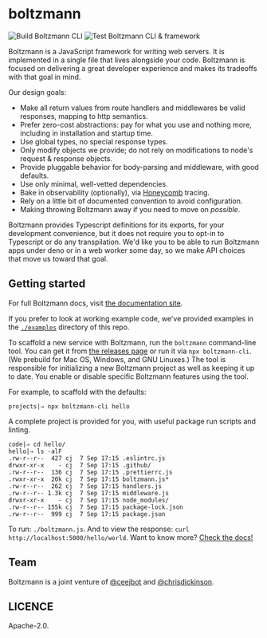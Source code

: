 # boltzmann

![Build Boltzmann CLI](https://github.com/entropic-dev/boltzmann/workflows/Build%20Boltzmann%20CLI/badge.svg)
![Test Boltzmann CLI & framework](https://github.com/entropic-dev/boltzmann/workflows/Test%20Boltzmann%20CLI%20&%20framework/badge.svg)

Boltzmann is a JavaScript framework for writing web servers. It is implemented in a single file that lives alongside your code. Boltzmann is focused on delivering a great developer experience and makes its tradeoffs with that goal in mind.

Our design goals:

- Make all return values from route handlers and middlewares be valid responses, mapping to http semantics.
- Prefer zero-cost abstractions: pay for what you use and nothing more, including in installation and startup time.
- Use global types, no special response types.
- Only modify objects we provide; do not rely on modifications to node's request & response objects.
- Provide pluggable behavior for body-parsing and middleware, with good defaults.
- Use only minimal, well-vetted dependencies.
- Bake in observability (optionally), via [Honeycomb](https://honeycomb.io) tracing.
- Rely on a little bit of documented convention to avoid configuration.
- Making throwing Boltzmann away if you need to move on _possible_.

Boltzmann provides Typescript definitions for its exports, for your development convenience, but it does not require you to opt-in to Typescript or do any transpilation. We'd like you to be able to run Boltzmann apps under deno or in a web worker some day, so we make API choices that move us toward that goal.

## Getting started

For full Boltzmann docs, visit [the documentation site](https://www.boltzmann.dev/en/docs/v0.1.2/).

If you prefer to look at working example code, we've provided examples in the [`./examples`](https://github.com/entropic-dev/boltzmann/tree/latest/examples) directory of this repo.

To scaffold a new service with Boltzmann, run the `boltzmann` command-line tool. You can get it from [the releases page](https://github.com/entropic-dev/boltzmann/releases) or run it via `npx boltzmann-cli`. (We prebuild for Mac OS, Windows, and GNU Linuxes.) The tool is responsible for initializing a new Boltzmann project as well as keeping it up to date. You enable or disable specific Boltzmann features using the tool.

For example, to scaffold with the defaults:

```shell
projects|⇒ npx boltzmann-cli hello
```

A complete project is provided for you, with useful package run scripts and linting.

```shell
code|⇒ cd hello/
hello|⇒ ls -alF
.rw-r--r--  427 cj  7 Sep 17:15 .eslintrc.js
drwxr-xr-x    - cj  7 Sep 17:15 .github/
.rw-r--r--  136 cj  7 Sep 17:15 .prettierrc.js
.rwxr-xr-x  20k cj  7 Sep 17:15 boltzmann.js*
.rw-r--r--  262 cj  7 Sep 17:15 handlers.js
.rw-r--r-- 1.3k cj  7 Sep 17:15 middleware.js
drwxr-xr-x    - cj  7 Sep 17:15 node_modules/
.rw-r--r-- 155k cj  7 Sep 17:15 package-lock.json
.rw-r--r--  999 cj  7 Sep 17:15 package.json
```

To run: `./boltzmann.js`. And to view the response: `curl http://localhost:5000/hello/world`. Want to know more? [Check the docs!](https://www.boltzmann.dev/en/docs/v0.1.2/)

## Team

Boltzmann is a joint venture of [@ceejbot](https://github.com/ceejbot) and [@chrisdickinson](https://github.com/chrisdickinson).

## LICENCE

Apache-2.0.
